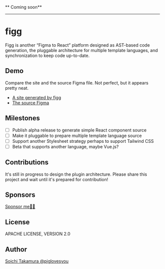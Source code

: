 ** Coming soon**

---
# figg

Figg is another “Figma to React” platform designed as AST-based code generation, the pluggable architecture for multiple template languages, and synchronization to keep code up-to-date.

## Demo

Compare the site and the source Figma file. Not perfect, but it appears pretty neat.

* [A site generated by figg](https://piglovesyou.github.io/figg/patagonia/)
* [The source Figma](https://www.figma.com/file/pC6EOjjdZpS7PVsPTgjNLL/Patagonia?node-id=1%3A4)

## Milestones

- [ ] Publish alpha release to generate simple React component source
- [ ] Make it pluggable to prepare multiple template language source
- [ ] Support another Stylesheet strategy perhaps to support Tailwind CSS
- [ ] Beta that supports another language, maybe Vue.js?

## Contributions

It's still in progress to design the plugin architecture. Please share this project and wait until it's prepared for contribution!

## Sponsors

[Sponsor me🍦🥶](https://github.com/sponsors/piglovesyou)

## License

APACHE LICENSE, VERSION 2.0

## Author

[Soichi Takamura @piglovesyou](https://github.com/piglovesyou/)
